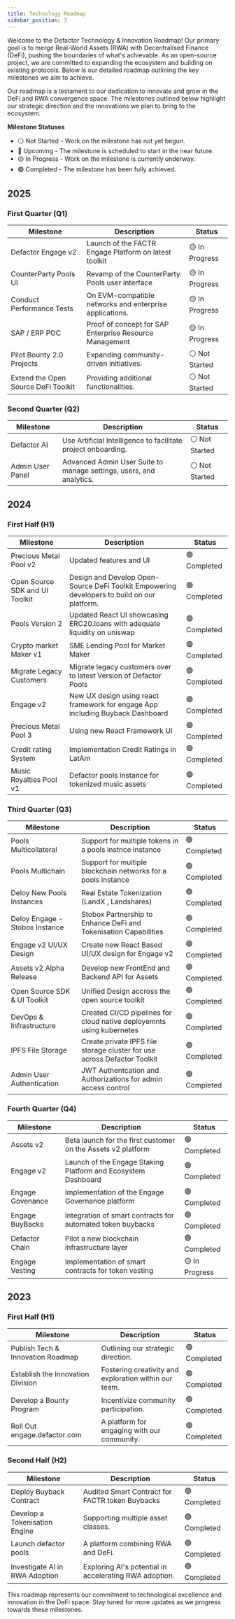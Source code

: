```yaml
---
title: Technology Roadmap
sidebar_position: 3
---
```


Welcome to the Defactor Technology & Innovation Roadmap! Our primary goal is to merge Real-World Assets (RWA) with Decentralised Finance (DeFi), pushing the boundaries of what's achievable. As an open-source project, we are committed to expanding the ecosystem and building on existing protocols. Below is our detailed roadmap outlining the key milestones we aim to achieve.

Our roadmap is a testament to our dedication to innovate and grow in the DeFi and RWA convergence space. The milestones outlined below highlight our strategic direction and the innovations we plan to bring to the ecosystem.

**Milestone Statuses**

- ⚪ Not Started - Work on the milestone has not yet begun.
- 🔵 Upcoming - The milestone is scheduled to start in the near future.
- 🟡 In Progress - Work on the milestone is currently underway.
- 🟢 Completed - The milestone has been fully achieved.

## 2025

### First Quarter (Q1)

| Milestone                      | Description                                                               | Status |
|--------------------------------|---------------------------------------------------------------------------|--------|
| Defactor Engage v2             |  Launch of the FACTR Engage Platform on latest toolkit                    | 🟡 In Progress |
| CounterParty Pools UI          |  Revamp of the CounterParty Pools user interface                          | 🟡 In Progress |
| Conduct Performance Tests      | On EVM-compatible networks and enterprise applications.                   | 🟡 In Progress |
| SAP / ERP POC                  | Proof of concept for SAP Enterprise Resource Management                   | 🟡 In Progress |
| Pilot Bounty 2.0 Projects             | Expanding community-driven initiatives.                            | ⚪ Not Started |
| Extend the Open Source DeFi Toolkit   | Providing additional functionalities.                              | ⚪ Not Started |

### Second Quarter (Q2)

| Milestone                      | Description                                                               | Status |
|--------------------------------|---------------------------------------------------------------------------|--------|
| Defactor AI                    | Use Artificial Intelligence to facilitate project onboarding.             | ⚪ Not Started |
| Admin User Panel               |  Advanced Admin User Suite to manage settings, users, and  analytics.     | ⚪ Not Started |


## 2024

### First Half (H1)

| Milestone                      | Description                                                               | Status |
|--------------------------------|---------------------------------------------------------------------------|--------|
| Precious Metal Pool v2         | Updated features and UI                                                   | 🟢 Completed |
| Open Source SDK and UI Toolkit | Design and Develop Open-Source DeFi Toolkit Empowering developers to build on our platform. | 🟢 Completed |
| Pools Version 2                | Updated React UI showcasing ERC20.loans with adequate liquidity on uniswap| 🟢 Completed |
| Crypto market Maker v1         | SME Lending Pool for Market Maker                                        | 🟢 Completed |
| Migrate Legacy Customers       | Migrate legacy customers over to latest Version of Defactor Pools        | 🟢 Completed |
| Engage v2                      | New UX design using react framework for engage App including Buyback Dashboard | 🟢 Completed  |
| Precious Metal Pool 3          | Using new React Framework UI                                             | 🟢 Completed |
| Credit rating System           | Implementation Credit Ratings in LatAm                                   | 🟢 Completed |
| Music Royalties Pool v1        | Defactor pools instance for tokenized music assets                       | 🟢 Completed |

### Third Quarter (Q3)

| Milestone                      | Description                                                               | Status |
|--------------------------------|---------------------------------------------------------------------------|--------|
| Pools Multicollateral          | Support for multiple tokens in a pools instnce instance                   | 🟢 Completed |
| Pools Multichain               | Support for multiple blockchain networks for a pools instance             | 🟢 Completed |
| Deloy New Pools Instances      | Real Estate Tokenization (LandX , Landshares)                             | 🟢 Completed |
| Deloy Engage - Stobox Instance | Stobox Partnership to Enhance DeFi and Tokenisation Capabilities          | 🟢 Completed |
| Engage v2 UI/UX Design         | Create new React Based UI/UX design for Engage v2                         | 🟢 Completed |
| Assets v2 Alpha Release        | Develop new FrontEnd and Backend API for Assets                           | 🟢 Completed |
| Open Source SDK & UI Toolkit   | Unified Design accross the open source toolkit                            | 🟢 Completed |
| DevOps & Infrastructure        | Created CI/CD pipelines for cloud native deployemnts using kubernetes     | 🟢 Completed |
| IPFS File Storage              | Create private IPFS file storage cluster for use across Defactor Toolkit  | 🟢 Completed |
| Admin User Authentication      | JWT Authentcation and Authorizations for admin access control             | 🟢 Completed |

### Fourth Quarter (Q4)

| Milestone                      | Description                                                               | Status |
|--------------------------------|---------------------------------------------------------------------------|--------|
| Assets v2                      |  Beta launch for the first customer on the Assets v2 platform             | 🟢 Completed   |
| Engage v2                      |  Launch of the Engage Staking Platform and Ecosystem Dashboard            | 🟢 Completed |
| Engage Govenance               |  Implementation of the Engage Governance platform                         | 🟢 Completed |
| Engage BuyBacks                |  Integration of smart contracts for automated token buybacks              | 🟢 Completed |
| Defactor Chain                 | Pilot a new blockchain infrastructure layer                               | 🟢 Completed |
| Engage Vesting                 |  Implementation of smart contracts for token vesting                      | 🟡 In Progress |

## 2023

### First Half (H1)

| Milestone                             | Description                                            | Status |
|---------------------------------------|--------------------------------------------------------|--------|
| Publish Tech & Innovation Roadmap     | Outlining our strategic direction.                     | 🟢 Completed |
| Establish the Innovation Division     | Fostering creativity and exploration within our team.  | 🟢 Completed |
| Develop a Bounty Program              | Incentivize community participation.                   | 🟢 Completed |
| Roll Out engage.defactor.com          | A platform for engaging with our community.            | 🟢 Completed |

### Second Half (H2)

| Milestone                             | Description                                                              |  Status  |
|---------------------------------------|--------------------------------------------------------------------------|----------|
| Deploy Buyback Contract              | Audited Smart Contract for FACTR token Buybacks                           | 🟢 Completed |
| Develop a Tokenisation Engine         | Supporting multiple asset classes.                                       | 🟢 Completed |
| Launch defactor pools                 | A platform combining RWA and DeFi.                                       | 🟢 Completed | 
| Investigate AI in RWA Adoption        | Exploring AI's potential in accelerating RWA adoption.                   | 🟢 Completed |

This roadmap represents our commitment to technological excellence and innovation in the DeFi space. Stay tuned for more updates as we progress towards these milestones.
